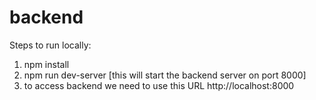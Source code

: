 # backend
Steps to run locally:
1. npm install
2. npm run dev-server [this will start the backend server on port 8000]
3. to access backend we need to use this URL http://localhost:8000
